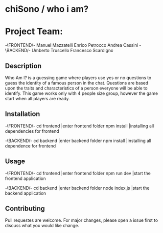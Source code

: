 # chiSono / who i am? 

# Project Team:
-\FRONTEND/-
Manuel Mazzatelli
Enrico Petrocco
Andrea Cassini
-\BACKEND/-
Umberto Truscello
Francesco Scardigno

## Description
Who Am I? is a guessing game where players use yes or no questions to guess the identity of a famous person in the chat. Questions are based upon the traits and characteristics of a person everyone will be able to identify. This game works only with 4 people size group, however the game start when all players are ready. 


## Installation
-\FRONTEND/-
cd frontend |enter frontend folder
npm install |installing all dependencies for frontend 

-\BACKEND/-
cd backend |enter backend folder
npm install |installing all dependence for frontend 

##  Usage
-\FRONTEND/-
cd frontend |enter frontend folder
npm run dev |start the frontend application

-\BACKEND/-
cd backend |enter backend folder
node index.js |start the backend application

## Contributing
Pull requestes are welcome. For major changes, please open a issue first to discuss what you would like change.
